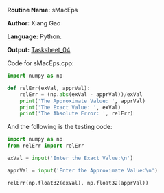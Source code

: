 **Routine Name:** sMacEps  

**Author:** Xiang Gao 

**Language:** Python.

**Output:** [Tasksheet_04](https://github.com/GoByMark/math4610/blob/main/Homework_Tasks/Tasksheet_04/Tasksheet%2004.pdf)

Code for sMacEps.cpp:  
```Python
import numpy as np

def relErr(exVal, apprVal):
    relErr = (np.abs(exVal - apprVal))/exVal
    print('The Approximate Value: ', apprVal)
    print('The Exact Value: ', exVal)
    print('The Absolute Error: ', relErr)
```

And the following is the testing code:
```Python
import numpy as np
from relErr import relErr

exVal = input('Enter the Exact Value:\n')

apprVal = input('Enter the Approximate Value:\n')

relErr(np.float32(exVal), np.float32(apprVal))
```
